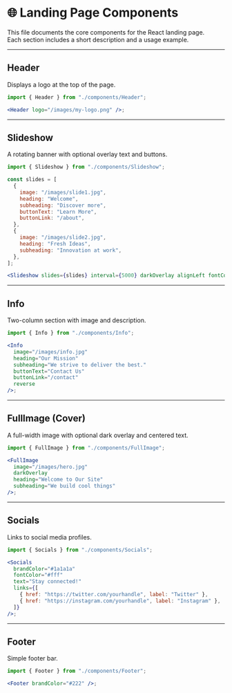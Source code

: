 # 🌐 Landing Page Components

This file documents the core components for the React landing page.  
Each section includes a short description and a usage example.

---

## Header

Displays a logo at the top of the page.

```jsx
import { Header } from "./components/Header";

<Header logo="/images/my-logo.png" />;
```

---

## Slideshow

A rotating banner with optional overlay text and buttons.

```jsx
import { Slideshow } from "./components/Slideshow";

const slides = [
  {
    image: "/images/slide1.jpg",
    heading: "Welcome",
    subheading: "Discover more",
    buttonText: "Learn More",
    buttonLink: "/about",
  },
  {
    image: "/images/slide2.jpg",
    heading: "Fresh Ideas",
    subheading: "Innovation at work",
  },
];

<Slideshow slides={slides} interval={5000} darkOverlay alignLeft fontColor="#fff" />;
```

---

## Info

Two-column section with image and description.

```jsx
import { Info } from "./components/Info";

<Info
  image="/images/info.jpg"
  heading="Our Mission"
  subheading="We strive to deliver the best."
  buttonText="Contact Us"
  buttonLink="/contact"
  reverse
/>;
```

---

## FullImage (Cover)

A full-width image with optional dark overlay and centered text.

```jsx
import { FullImage } from "./components/FullImage";

<FullImage
  image="/images/hero.jpg"
  darkOverlay
  heading="Welcome to Our Site"
  subheading="We build cool things"
/>;
```

---

## Socials

Links to social media profiles.

```jsx
import { Socials } from "./components/Socials";

<Socials
  brandColor="#1a1a1a"
  fontColor="#fff"
  text="Stay connected!"
  links={[
    { href: "https://twitter.com/yourhandle", label: "Twitter" },
    { href: "https://instagram.com/yourhandle", label: "Instagram" },
  ]}
/>;
```

---

## Footer

Simple footer bar.

```jsx
import { Footer } from "./components/Footer";

<Footer brandColor="#222" />;
```
